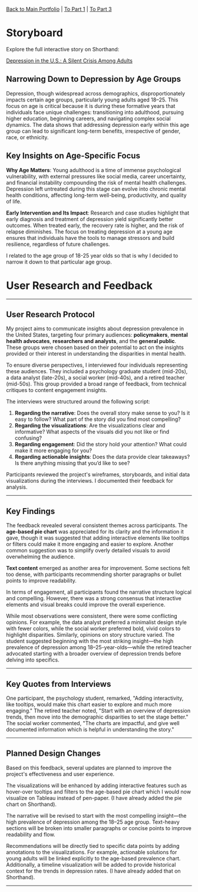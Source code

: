[Back to Main Portfolio](README.md) | [To Part 1](final_project_Aagam.md) | [To Part 3](final_project_Aagam3.md)
# Storyboard

Explore the full interactive story on Shorthand:

[Depression in the U.S.: A Silent Crisis Among Adults](https://carnegiemellon.shorthandstories.com/depression-in-the-us-a-silent-crisis-among-adults/index.html)

## Narrowing Down to Depression by Age Groups

Depression, though widespread across demographics, disproportionately impacts certain age groups, particularly young adults aged 18–25. This focus on age is critical because it is during these formative years that individuals face unique challenges: transitioning into adulthood, pursuing higher education, beginning careers, and navigating complex social dynamics. The data shows that addressing depression early within this age group can lead to significant long-term benefits, irrespective of gender, race, or ethnicity.

## Key Insights on Age-Specific Focus

**Why Age Matters**: Young adulthood is a time of immense psychological vulnerability, with external pressures like social media, career uncertainty, and financial instability compounding the risk of mental health challenges. Depression left untreated during this stage can evolve into chronic mental health conditions, affecting long-term well-being, productivity, and quality of life.

**Early Intervention and Its Impact**: Research and case studies highlight that early diagnosis and treatment of depression yield significantly better outcomes. When treated early, the recovery rate is higher, and the risk of relapse diminishes. The focus on treating depression at a young age ensures that individuals have the tools to manage stressors and build resilience, regardless of future challenges.

I related to the age group of 18-25 year olds so that is why I decided to narrow it down to that particular age group.


# User Research and Feedback

---

## User Research Protocol

My project aims to communicate insights about depression prevalence in the United States, targeting four primary audiences: **policymakers**, **mental health advocates**, **researchers and analysts**, and the **general public**. These groups were chosen based on their potential to act on the insights provided or their interest in understanding the disparities in mental health.

To ensure diverse perspectives, I interviewed four individuals representing these audiences. They included a psychology graduate student (mid-20s), a data analyst (late-20s), a social worker (mid-40s), and a retired teacher (mid-50s). This group provided a broad range of feedback, from technical critiques to content engagement insights.

The interviews were structured around the following script:
1. **Regarding the narrative**: Does the overall story make sense to you? Is it easy to follow? What part of the story did you find most compelling?
2. **Regarding the visualizations**: Are the visualizations clear and informative? What aspects of the visuals did you not like or find confusing?
3. **Regarding engagement**: Did the story hold your attention? What could make it more engaging for you?
4. **Regarding actionable insights**: Does the data provide clear takeaways? Is there anything missing that you’d like to see?

Participants reviewed the project's wireframes, storyboards, and initial data visualizations during the interviews. I documented their feedback for analysis.

---

## Key Findings

The feedback revealed several consistent themes across participants. The **age-based pie chart** was appreciated for its clarity and the information it gave, though it was suggested that adding interactive elements like tooltips or filters could make it more engaging and easier to explore. Another common suggestion was to simplify overly detailed visuals to avoid overwhelming the audience.

**Text content** emerged as another area for improvement. Some sections felt too dense, with participants recommending shorter paragraphs or bullet points to improve readability. 

In terms of engagement, all participants found the narrative structure logical and compelling. However, there was a strong consensus that interactive elements and visual breaks could improve the overall experience.

While most observations were consistent, there were some conflicting opinions. For example, the data analyst preferred a minimalist design style with fewer colors, while the social worker preferred bold, vivid colors to highlight disparities. Similarly, opinions on story structure varied. The student suggested beginning with the most striking insight—the high prevalence of depression among 18–25-year-olds—while the retired teacher advocated starting with a broader overview of depression trends before delving into specifics.

---

## Key Quotes from Interviews

One participant, the psychology student, remarked, "Adding interactivity, like tooltips, would make this chart easier to explore and much more engaging." The retired teacher noted, "Start with an overview of depression trends, then move into the demographic disparities to set the stage better." The social worker commented, "The charts are impactful, and give well documented information which is helpful in understanding the story."

---

## Planned Design Changes

Based on this feedback, several updates are planned to improve the project's effectiveness and user experience.

The visualizations will be enhanced by adding interactive features such as hover-over tooltips and filters to the age-based pie chart which I would now visualize on Tableau instead of pen-paper. (I have already added the pie chart on Shorthand). 

The narrative will be revised to start with the most compelling insight—the high prevalence of depression among the 18–25 age group. Text-heavy sections will be broken into smaller paragraphs or concise points to improve readability and flow.

Recommendations will be directly tied to specific data points by adding annotations to the visualizations. For example, actionable solutions for young adults will be linked explicitly to the age-based prevalence chart. Additionally, a timeline visualization will be added to provide historical context for the trends in depression rates. (I have already added that on Shorthand). 

---



